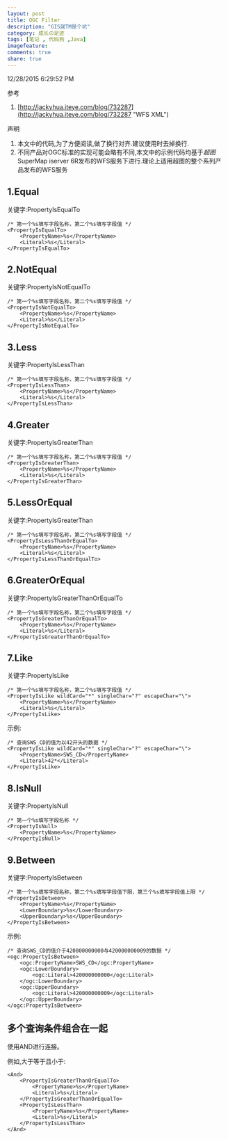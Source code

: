 ```yaml
---
layout: post
title: OGC Filter
description: "GIS就TM是个坑"
category: 成长の足迹
tags: [笔记 , 代码狗 ,Java]
imagefeature: 
comments: true
share: true
---
```



12/28/2015 6:29:52 PM 

参考 

1. [http://jackyhua.iteye.com/blog/732287](http://jackyhua.iteye.com/blog/732287 "WFS XML")

声明

1. 本文中的代码,为了方便阅读,做了换行对齐.建议使用时去掉换行.
2. 不同产品对OGC标准的实现可能会略有不同,本文中的示例代码均基于*超图*SuperMap iserver 6R发布的WFS服务下进行.理论上适用超图的整个系列产品发布的WFS服务

## 1.Equal ##

关键字:PropertyIsEqualTo

	/* 第一个%s填写字段名称，第二个%s填写字段值 */
	<PropertyIsEqualTo>
		<PropertyName>%s</PropertyName>
		<Literal>%s</Literal>
	</PropertyIsEqualTo>

## 2.NotEqual ##

关键字:PropertyIsNotEqualTo

	/* 第一个%s填写字段名称，第二个%s填写字段值 */
	<PropertyIsNotEqualTo>
		<PropertyName>%s</PropertyName>
		<Literal>%s</Literal>
	</PropertyIsNotEqualTo> 

## 3.Less ##

关键字:PropertyIsLessThan

	/* 第一个%s填写字段名称，第二个%s填写字段值 */
	<PropertyIsLessThan>
		<PropertyName>%s</PropertyName>
		<Literal>%s</Literal>
	</PropertyIsLessThan> 

## 4.Greater ##

关键字:PropertyIsGreaterThan

	/* 第一个%s填写字段名称，第二个%s填写字段值 */
	<PropertyIsGreaterThan>
		<PropertyName>%s</PropertyName>
		<Literal>%s</Literal>
	</PropertyIsGreaterThan> 

## 5.LessOrEqual ##

关键字:PropertyIsGreaterThan

	/* 第一个%s填写字段名称，第二个%s填写字段值 */
	<PropertyIsLessThanOrEqualTo>
		<PropertyName>%s</PropertyName>
		<Literal>%s</Literal>
	</PropertyIsLessThanOrEqualTo> 

## 6.GreaterOrEqual ##

关键字:PropertyIsGreaterThanOrEqualTo

	/* 第一个%s填写字段名称，第二个%s填写字段值 */
	<PropertyIsGreaterThanOrEqualTo>
		<PropertyName>%s</PropertyName>
		<Literal>%s</Literal>
	</PropertyIsGreaterThanOrEqualTo> 

## 7.Like ##

关键字:PropertyIsLike

	/* 第一个%s填写字段名称，第二个%s填写字段值 */
	<PropertyIsLike wildCard="*" singleChar="?" escapeChar="\">
		<PropertyName>%s</PropertyName>
		<Literal>%s</Literal>
	</PropertyIsLike> 

示例:

	/* 查询SWS_CD的值为以42开头的数据 */
	<PropertyIsLike wildCard="*" singleChar="?" escapeChar="\">
		<PropertyName>SWS_CD</PropertyName>
		<Literal>42*</Literal>
	</PropertyIsLike>

## 8.IsNull ##

关键字:PropertyIsNull

	/* 第一个%s填写字段名称 */
	<PropertyIsNull>
		<PropertyName>%s</PropertyName>
	</PropertyIsNull>

## 9.Between ##

关键字:PropertyIsBetween

	/* 第一个%s填写字段名称，第二个%s填写字段值下限，第三个%s填写字段值上限 */
	<PropertyIsBetween>
		<PropertyName>%s</PropertyName>
		<LowerBoundary>%s</LowerBoundary>
		<UpperBoundary>%s</UpperBoundary>
	</PropertyIsBetween>

示例:

	/* 查询SWS_CD的值介于420000000000与420000000009的数据 */
	<ogc:PropertyIsBetween>
		<ogc:PropertyName>SWS_CD</ogc:PropertyName>
		<ogc:LowerBoundary>
			<ogc:Literal>420000000000</ogc:Literal>
		</ogc:LowerBoundary>
		<ogc:UpperBoundary>
			<ogc:Literal>420000000009</ogc:Literal>
		</ogc:UpperBoundary>
	</ogc:PropertyIsBetween>

## 多个查询条件组合在一起 ##

使用AND进行连接。

例如,大于等于且小于:

	<And>
		<PropertyIsGreaterThanOrEqualTo>
			<PropertyName>%s</PropertyName>
			<Literal>%s</Literal>
		</PropertyIsGreaterThanOrEqualTo>
		<PropertyIsLessThan>
			<PropertyName>%s</PropertyName>
			<Literal>%s</Literal>
		</PropertyIsLessThan> 
	</And> 